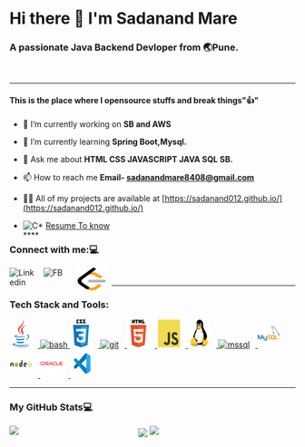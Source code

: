 <h1>Hi there 👋 I'm Sadanand Mare</h1>
<h3 align="left">A passionate Java Backend Devloper from 🌏Pune.</h3>

<!-- <p><img align="left" width="10%" src="https://komarev.com/ghpvc/?username=Sadanand012&label=Profile%20views&color=0969DA&style=flat" alt="Sadanand" /></p> -->
<br>
<hr>

<h4 align="left">This is the place where I opensource stuffs and break things"👍"</h4> 

- 🔭 I’m currently working on **SB and AWS**

- 🌱 I’m currently learning **Spring Boot,Mysql.**

- 💬 Ask me about **HTML CSS JAVASCRIPT JAVA SQL SB.**

- 📫 How to reach me **Email- sadanandmare8408@gmail.com**

- 👨‍💻 All of my projects are available at [https://sadanand012.github.io/](https://sadanand012.github.io/)

- <a href="https://drive.google.com/file/d/1rhRaGS7Vkb3qgADXcgosa_y9S5f4eOKh/view?usp=sharing" target="blank"><img align="left" src="https://png.pngtree.com/png-clipart/20190705/original/pngtree-vector-business-man-icon-png-image_4184077.jpg" alt="C******V" height="30" width="40" backgroundColor = "red"/> Resume To know </a>


<h3 align="left">Connect with me:💻</h3>
<p align="left">
<a href="https://www.linkedin.com/in/sadanand-mare-a8396a223/" target="_blank"><img align="left" src="https://raw.githubusercontent.com/rahuldkjain/github-profile-readme-generator/master/src/images/icons/Social/linked-in-alt.svg" alt="Linkedin" height="40" width="50" style="margin-right: 10px;" /></a>
<a href="https://fb.com/sadanand.mare.7" target="_blank"><img align="left" src="https://raw.githubusercontent.com/rahuldkjain/github-profile-readme-generator/master/src/images/icons/Social/facebook.svg" alt="FB" height="40" width="50" style="margin-right: 10px;" /></a>
<a href="https://leetcode.com/Sadanand7/" target="_blank"><img align="left" src="https://github.com/Sadanand012/Online_Doc/blob/main/assets/leetcode.png" alt="leetcode" height="40" width="50" style="margin-right: 10px;" /></a>
<!-- <a href="https://www.hackerrank.com/sadamare8408?hr_r=1" target="_blank"><img align="left" src="https://raw.githubusercontent.com/rahuldkjain/github-profile-readme-generator/master/src/images/icons/Social/hackerrank.svg" alt="hackerrank" height="40" width="50" style="margin-right: 10px;"/></a> -->
</p>
<br>
<hr>
<h3 align="left">Tech Stack and Tools:</h3>
<p align="left" >
<a href="https://www.java.com" target="_blank" rel="noreferrer"> <img src="https://raw.githubusercontent.com/devicons/devicon/master/icons/java/java-original.svg" alt="java" width="40" height="50" style="margin-right: 10px;"/> </a>
<a href="https://www.gnu.org/software/bash/" target="_blank" rel="noreferrer"> <img src="https://www.vectorlogo.zone/logos/gnu_bash/gnu_bash-icon.svg" alt="bash" width="40" height="40"/> </a>
<a href="https://www.w3schools.com/css/" target="_blank" rel="noreferrer"> <img src="https://raw.githubusercontent.com/devicons/devicon/master/icons/css3/css3-original-wordmark.svg" alt="css3" width="40" height="50" style="margin-right: 10px;"/> </a>
<!-- <a href="https://www.w3schools.com/css/" target="_blank" rel="noreferrer"> <img src="https://raw.githubusercontent.com/devicons/devicon/master/icons/css3/css3-original-wordmark.svg" alt="css3" width="40" height="50" style="margin-right: 10px;"/> </a> -->
<a href="https://git-scm.com/" target="_blank" rel="noreferrer"> <img src="https://www.vectorlogo.zone/logos/git-scm/git-scm-icon.svg" alt="git" width="40" height="50" style="margin-right: 10px;"/> </a> 
<a href="https://www.w3.org/html/" target="_blank" rel="noreferrer"> <img src="https://raw.githubusercontent.com/devicons/devicon/master/icons/html5/html5-original-wordmark.svg" alt="html5"width="40" height="50" style="margin-right: 10px;"/> </a>
<a href="https://developer.mozilla.org/en-US/docs/Web/JavaScript" target="_blank" rel="noreferrer"> <img src="https://raw.githubusercontent.com/devicons/devicon/master/icons/javascript/javascript-original.svg" alt="javascript" width="40" height="50" style="margin-right: 10px;"/> </a>
<a href="" target="_blank" rel="noreferrer"> <img src="https://raw.githubusercontent.com/devicons/devicon/master/icons/linux/linux-original.svg" alt="linux" width="40" height="50" style="margin-right: 10px;"/> </a> 
<a href="https://www.microsoft.com/en-us/sql-server" target="_blank" rel="noreferrer"> <img src="https://www.svgrepo.com/show/303229/microsoft-sql-server-logo.svg" alt="mssql" width="40" height="50" style="margin-right: 10px;"/> </a> 
<a href="https://www.mysql.com/" target="_blank" rel="noreferrer"> <img src="https://raw.githubusercontent.com/devicons/devicon/master/icons/mysql/mysql-original-wordmark.svg" alt="mysql" width="40" height="50" style="margin-right: 10px;"/> </a> 
<a href="https://nodejs.org" target="_blank" rel="noreferrer"> <img src="https://raw.githubusercontent.com/devicons/devicon/master/icons/nodejs/nodejs-original-wordmark.svg" alt="nodejs" width="40" height="50" style="margin-right: 10px;"/> </a>
<a href="https://www.oracle.com/" target="_blank" rel="noreferrer"> <img src="https://raw.githubusercontent.com/devicons/devicon/master/icons/oracle/oracle-original.svg" alt="oracle" width="40" height="50" style="margin-right: 10px;"/> </a>
<a href="https://code.visualstudio.com/" target="_blank" rel="vs"> <img src="https://github.com/Sadanand012/Online_Doc/blob/main/assets/VS%20code.jpg" alt="Visual Studio" width="40" height="50" style="margin-right: 10px;"/> </a></p>

<hr>
<h3>My GitHub Stats💻</h3>

<p margin="auto">
<img align="center" width="43%" src="https://github-readme-stats.vercel.app/api?username=Sadanand012&show_icons=true&theme=midnight" />

<img align="left" width="45%" src="https://github-readme-streak-stats.herokuapp.com/?user=Sadanand012&theme=midnight&hide_border=false" />

<img align-items="left" width="45%" src="https://github-readme-stats.vercel.app/api/top-langs/?username=Sadanand012&theme=midnight&hide_border=false&include_all_commits=true&count_private=true&layout=compact" />

</p>






<a href="#"><img alt="" src="https://denvercoder1-activity-graph.herokuapp.com/graph/?username=Sadanand012&bg_color=1F222E&color=F8D866&line=F85D7F&point=FFFFFF&hide_border=true" /></a>







